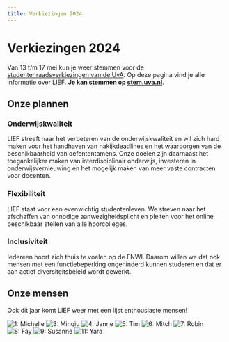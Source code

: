 ```yaml
---
title: Verkiezingen 2024
---
```

# Verkiezingen 2024

Van 13 t/m 17 mei kun je weer stemmen voor de [studentenraadsverkiezingen van de UvA](https://student.uva.nl/onderwerpen/studentenraadsverkiezingen). Op deze pagina vind je alle informatie over LIEF. **Je kan stemmen op [stem.uva.nl](http://stem.uva.nl)**.

## Onze plannen

### Onderwijskwaliteit

LIEF streeft naar het verbeteren van de onderwijskwaliteit en wil zich hard maken voor het handhaven van nakijkdeadlines en het waarborgen van de beschikbaarheid van oefententamens. Onze doelen zijn daarnaast het toegankelijker maken van interdisciplinair onderwijs, investeren in onderwijsvernieuwing en het mogelijk maken van meer vaste contracten voor docenten.

### Flexibiliteit
LIEF staat voor een evenwichtig studentenleven. We streven naar het afschaffen van onnodige aanwezigheidsplicht en pleiten voor het online beschikbaar stellen van alle hoorcolleges.

### Inclusiviteit
Iedereen hoort zich thuis te voelen op de FNWI. Daarom willen we dat ook mensen met een functiebeperking ongehinderd kunnen studeren en dat er aan actief diversiteitsbeleid wordt gewerkt.

## Onze mensen

Ook dit jaar komt LIEF weer met een lijst enthousiaste mensen!

![1: Michelle](/assets/imgs/verkiezingen2024/1Michelle.png)
![3: Minqiu](/assets/imgs/verkiezingen2024/3Minqiu.png)
![4: Janne](/assets/imgs/verkiezingen2024/4Janne.png)
![5: Tim](/assets/imgs/verkiezingen2024/5Tim.png)
![6: Mitch](/assets/imgs/verkiezingen2024/6Mitch.png)
![7: Robin](/assets/imgs/verkiezingen2024/7Robin.png)
![8: Fay](/assets/imgs/verkiezingen2024/8Fay.png)
![9: Susanne](/assets/imgs/verkiezingen2024/9Susanne.png)
![11: Yara](/assets/imgs/verkiezingen2024/11Yara.png)


